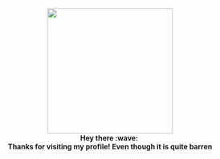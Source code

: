 <div id="header" align="center">
  <img src="https://media.giphy.com/media/13HgwGsXF0aiGY/giphy.gif" width="250"/>
  <br>
  <b>Hey there :wave:<b>
  <img src="https://komarev.com/ghpvc/?username=octantx&style=flat-square&color=blue" alt=""/>
  <br>
  <b>Thanks for visiting my profile! Even though it is quite barren<b>
</div>
